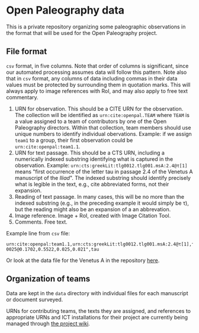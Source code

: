 # Open Paleography data #

This is a private repository organizing some paleographic observations in the format that will be used for the Open Paleography project.



## File format ##

`csv` format, in five columns.  Note that order of columns is significant, since our automated processing assumes data will follow this pattern.  Note also that in `csv` format, any columns of data including commas in their data values must be protected by surrounding them in quotation marks.  This will always apply to image references with RoI, and may also apply to free text commentary.

1. URN for observation.  This should be a CITE URN for the observation.  The collection will be  identified as `urn:cite:openpal.TEAM` where `TEAM` is a value assigned to a team of contributors by one of the Open Paleography directors.  Within that collection, team members should use unique numbers to identify individual obervations.  Example:  if we assign `team1` to a group, their first observation could be `urn:cite:openpal:team1.1`.
2. URN for text passage. This should be a CTS URN, including a numerically indexed substring identifying what is captured in the observation.  Example: `urn:cts:greekLit:tlg0012.tlg001.msA:2.4@τ[1]`  means "first occurrence of the letter tau in passage 2.4 of the Venetus A manuscript of the *Iliad*".  The indexed substring should identify precisely what is legible in the text, e.g., cite abbreviated forms, not their expansion.
3. Reading of text passage.  In many cases, this will be no more than the indexed substring (e.g., in the preceding example it would simply be τ), but the reading might also be an expansion of a an abbrevation.
4. Image reference.  Image + RoI, created with Image Citation Tool.
5. Comments.  Free text.

Example line from `csv` file:

    urn:cite:openpal:team1.1,urn:cts:greekLit:tlg0012.tlg001.msA:2.4@τ[1],τ,"urn:cite:hmt:vaimg.VA024RN-0025@0.1702,0.5522,0.025,0.021",tau


Or look at the data file for the Venetus A in the repository [here](https://github.com/neelsmith/opdata/blob/master/data/venetusA.csv).

## Organization of teams ##

Data are kept in the `data` directory with individual files for each manuscript or document surveyed.

URNs for contributing teams, the texts they are assigned, and references to appropriate URNs and ICT installations for their project are currently being managed through [the project wiki](https://github.com/neelsmith/opdata/wiki).

